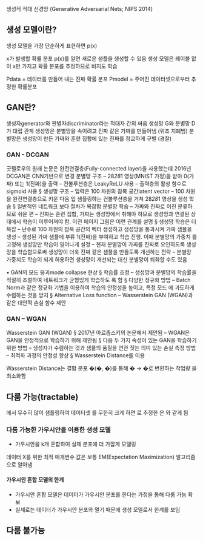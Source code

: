 생성적 적대 신경망 (Generative Adversarial Nets; NIPS 2014)

## 생성 모델이란?
생성 모델을 가장 단순하게 표현하면 p(x)

x가 발생할 확률 분포 p(x)를 알면 새로운 샘플을 생성할 수 있음
생성 모델은 레이블 없이 x만 가지고 확률 분포를 추정하므로 비지도 학습

Pdata = 데이터를 만들어 내는 진짜 확률 분포
Pmodel = 주어진 데이터셋으로부터 추정한 확률분포

## GAN란?
생성자generator와 판별자discriminator라는 적대자 간의 싸움
생성망 G와 분별망 D가 대립 관계 
생성망은 분별망을 속이려고 진짜 같은 가짜를 만들어냄 (위조 지폐범) 
분별망은 생성망이 만든 가짜와 훈련 집합에 있는 진짜를 정교하게 구별 (경찰)

### GAN - DCGAN
굿펠로우의 원래 논문은 완전연결층(Fully-connected layer)을 사용했는데 2016년 DCGAN은 CNN기반으로 변경
분별망 구조 – 28*28*1 영상(MNIST 가정)을 받아 0(가짜) 또는 1(진짜)을 출력 – 컨볼루션층은 LeakyReLU 사용 – 출력층의 활성 함수로 sigmoid 사용 § 생성망 구조 – 입력은 100 차원의 잠복 공간latent vector – 100 차원을 완전연결층으로 키운 다음 업 샘플링하는 컨볼루션층을 거쳐 28*28*1 영상을 생성
학습 § 일반적인 네트워크 보다 절차가 복잡함
분별망 학습 – 가짜와 진짜로 이진 분류하므로 쉬운 편 – 진짜는 훈련 집합, 가짜는 생성망에서 취해야 하므로 생성망과 연결된 상태에서 학습이 이루어져야 함. 이전 페이지 그림은 이런 관계를 설명 § 생성망 학습은 더 복잡 – 난수로 100 차원의 잠복 공간의 벡터 생성하고 생성망을 통과시켜 가짜 샘플을 생성 – 생성된 가짜 샘플에 부류 1(진짜)을 부여하고 학습 진행. 이때 분별망의 가중치 를 고정해 생성망만 학습이 일어나게 설정 – 현재 분별망이 가짜를 진짜로 오인하도록 생성망을 학습함으로써 생성망이 더욱 진짜 같은 샘플을 만들도록 개선하는 전략 – 분별망 가중치도 학습이 되게 허용하면 생성망이 개선되는 대신 분별망이 퇴화할 수도 있음

• GAN의 모드 붕괴mode collapse 현상 § 학습률 조정 – 생성망과 분별망의 학습률을 적절히 조절하여 네트워크가 균형있게 학습하도 록 함 § 다양한 정규화 방법 – Batch Norm과 같은 정규화 기법을 이용하여 학습의 안정성을 높이고, 특정 모드 에 과도하게 수렴하는 것을 방지 § Alternative Loss function – Wasserstein GAN (WGAN)과 같은 대안적 손실 함수 제안


### GAN – WGAN
Wasserstein GAN (WGAN) § 2017년 아르좁스키의 논문에서 제안됨 – WGAN은 GAN을 안정적으로 학습하기 위해 제안됨 § 다음 두 가지 속성이 있는 GAN을 학습하기 위한 방법 – 생성자가 수렴하는 것과 샘플의 품질을 연관 짓는 의미 있는 손실 측정 방법 – 최적화 과정의 안정성 향상 § Wasserstein Distance를 이용

Wasserstein Distance는 결합 분포 �(�, �)를 통해 � → �로 변환하는 작업량 을 최소화함

## 다룸 가능(tractable)
에서 무수히 많이 샘플링하여 데이터셋 를 무한히 크게 하면 로 추정한 은 와 같게 됨


### 다룸 가능한 가우시안을 이용한 생성 모델
* 가우시안을 k개 혼합하여 실제 분포에 더 가깝게 모델링

데이터 X를 위한 최적 매개변수 값은 보통 EM(Expectation Maximization) 알고리즘으로 알아냄

#### 가우시안 혼합 모델의 한계 
* 가우시안 혼합 모델은 데이터가 가우시안 분포를 한다는 가정을 통해 다룸 가능 확보 
* 실제로는 데이터가 가우시안 분포와 멀기 때문에 생성 모델로서 한계를 보임



## 다룸 불가능

